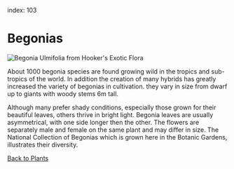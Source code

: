 index: 103

# Begonias

![Begonia Ulmifolia from Hooker's Exotic Flora](images/begonia-ulmifolia.jpg)

About 1000 begonia species are found growing wild in the tropics and
sub-tropics of the world.  In addition the creation of many hybrids
has greatly increased the variety of begonias in cultivation.  they
vary in size from dwarf up to giants with woody stems 6m tall.

Although many prefer shady conditions, especially those grown for
their beautiful leaves, others thrive in bright light.  Begonia leaves
are usually asymmetrical, with one side longer then the other.  The
flowers are separately male and female on the same plant and may
differ in size.  The National Collection of Begonias which is grown
here in the Botanic Gardens, illustrates their diversity.

[Back to Plants](../index.html)
